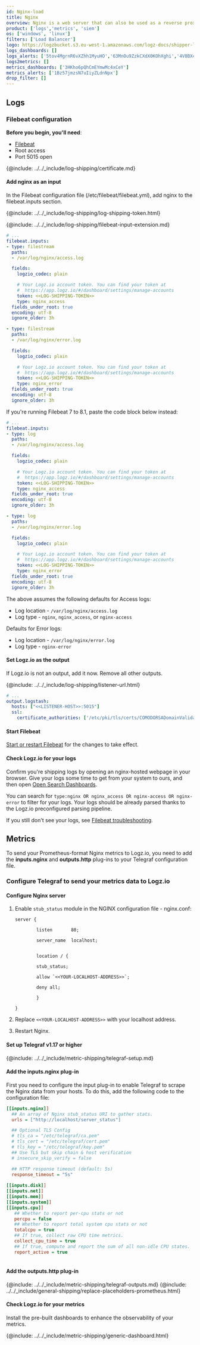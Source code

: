 ```yaml
---
id: Nginx-load
title: Nginx
overview: Nginx is a web server that can also be used as a reverse proxy, load balancer, mail proxy and HTTP cache. Deploy this integration to ship Nginx logs to your Logz.io SIEM account and metrics, including Plus API, Plus, Stream STS, VTS.
product: ['logs','metrics', 'siem']
os: ['windows', 'linux']
filters: ['Load Balancer']
logo: https://logzbucket.s3.eu-west-1.amazonaws.com/logz-docs/shipper-logos/nginx.svg
logs_dashboards: []
logs_alerts: ['5tov4MgrnR6vXZhh1MyuHO','63MnOu9ZzkCXdX0KOhXghi','4V8BXcfr7noTdtU6EjXp7w','2EXnb71ucdTnVolN1PqbM6']
logs2metrics: []
metrics_dashboards: ['3HKho6pQhCmEYmwMc4xCeY']
metrics_alerts: ['1Bz57jmzsN7uIiyZLdnNpx']
drop_filter: []
---
```


## Logs

### Filebeat configuration

**Before you begin, you'll need**:

* [Filebeat](https://www.elastic.co/guide/en/beats/filebeat/current/filebeat-installation.html)
* Root access
* Port 5015 open

 

{@include: ../../_include/log-shipping/certificate.md}

#### Add nginx as an input

In the Filebeat configuration file (/etc/filebeat/filebeat.yml), add nginx to the filebeat.inputs section.

{@include: ../../_include/log-shipping/log-shipping-token.html}

{@include: ../../_include/log-shipping/filebeat-input-extension.md}


```yaml
# ...
filebeat.inputs:
- type: filestream
  paths:
  - /var/log/nginx/access.log

  fields:
    logzio_codec: plain

    # Your Logz.io account token. You can find your token at
    #  https://app.logz.io/#/dashboard/settings/manage-accounts
    token: <<LOG-SHIPPING-TOKEN>>
    type: nginx_access
  fields_under_root: true
  encoding: utf-8
  ignore_older: 3h

- type: filestream
  paths:
  - /var/log/nginx/error.log

  fields:
    logzio_codec: plain

    # Your Logz.io account token. You can find your token at
    #  https://app.logz.io/#/dashboard/settings/manage-accounts
    token: <<LOG-SHIPPING-TOKEN>>
    type: nginx_error
  fields_under_root: true
  encoding: utf-8
  ignore_older: 3h
```

If you're running Filebeat 7 to 8.1, paste the code block below instead:

```yaml
# ...
filebeat.inputs:
- type: log
  paths:
  - /var/log/nginx/access.log

  fields:
    logzio_codec: plain

    # Your Logz.io account token. You can find your token at
    #  https://app.logz.io/#/dashboard/settings/manage-accounts
    token: <<LOG-SHIPPING-TOKEN>>
    type: nginx_access
  fields_under_root: true
  encoding: utf-8
  ignore_older: 3h

- type: log
  paths:
  - /var/log/nginx/error.log

  fields:
    logzio_codec: plain

    # Your Logz.io account token. You can find your token at
    #  https://app.logz.io/#/dashboard/settings/manage-accounts
    token: <<LOG-SHIPPING-TOKEN>>
    type: nginx_error
  fields_under_root: true
  encoding: utf-8
  ignore_older: 3h
```

The above assumes the following defaults for Access logs:

* Log location - `/var/log/nginx/access.log`
* Log type - `nginx`, `nginx_access`, or `nginx-access`

Defaults for Error logs:

* Log location - `/var/log/nginx/error.log`
* Log type - `nginx-error`

#### Set Logz.io as the output

If Logz.io is not an output, add it now. 
Remove all other outputs.

{@include: ../../_include/log-shipping/listener-url.html} 

```yaml
# ...
output.logstash:
  hosts: ["<<LISTENER-HOST>>:5015"]
  ssl:
    certificate_authorities: ['/etc/pki/tls/certs/COMODORSADomainValidationSecureServerCA.crt']
```

#### Start Filebeat

[Start or restart Filebeat](https://www.elastic.co/guide/en/beats/filebeat/master/filebeat-starting.html) for the changes to take effect.

#### Check Logz.io for your logs

Confirm you're shipping logs by opening an nginx-hosted webpage in your browser. Give your logs some time to get from your system to ours, and then open [Open Search Dashboards](https://app.logz.io/#/dashboard/osd).

You can search for `type:nginx OR nginx_access OR nginx-access OR nginx-error` to filter for your logs. Your logs should be already parsed thanks to the Logz.io preconfigured parsing pipeline.



If you still don't see your logs, see [Filebeat troubleshooting](https://docs.logz.io/docs/user-guide/log-management/troubleshooting/troubleshooting-filebeat/).

## Metrics

To send your Prometheus-format Nginx metrics to Logz.io, you need to add the **inputs.nginx** and **outputs.http** plug-ins to your Telegraf configuration file.

<!-- logzio-inject:install:grafana:dashboards ids=["3HKho6pQhCmEYmwMc4xCeY"] -->

### Configure Telegraf to send your metrics data to Logz.io

 

#### Configure Nginx server

1. Enable `stub_status` module in the NGINX configuration file - nginx.conf:

   ```
   server {
   
           listen       80;
   
           server_name  localhost;

     
           location / {
   
           stub_status;
   
           allow `<<YOUR-LOCALHOST-ADDRESS>>`;
   
           deny all;
   
           }

   }
   ```

2. Replace `<<YOUR-LOCALHOST-ADDRESS>>` with your localhost address.
3. Restart Nginx. 

#### Set up Telegraf v1.17 or higher

{@include: ../../_include/metric-shipping/telegraf-setup.md}
 
#### Add the inputs.nginx plug-in

First you need to configure the input plug-in to enable Telegraf to scrape the Nginx data from your hosts. To do this, add the following code to the configuration file:


``` ini
[[inputs.nginx]]
  ## An array of Nginx stub_status URI to gather stats.
  urls = ["http://localhost/server_status"]

  ## Optional TLS Config
  # tls_ca = "/etc/telegraf/ca.pem"
  # tls_cert = "/etc/telegraf/cert.pem"
  # tls_key = "/etc/telegraf/key.pem"
  ## Use TLS but skip chain & host verification
  # insecure_skip_verify = false

  ## HTTP response timeout (default: 5s)
  response_timeout = "5s"
  
[[inputs.disk]]
[[inputs.net]]
[[inputs.mem]]
[[inputs.system]]
[[inputs.cpu]]
   ## Whether to report per-cpu stats or not
   percpu = false
   ## Whether to report total system cpu stats or not
   totalcpu = true
   ## If true, collect raw CPU time metrics.
   collect_cpu_time = true
   ## If true, compute and report the sum of all non-idle CPU states.
   report_active = true
  
```



#### Add the outputs.http plug-in

{@include: ../../_include/metric-shipping/telegraf-outputs.md}
{@include: ../../_include/general-shipping/replace-placeholders-prometheus.html}

#### Check Logz.io for your metrics
  
Install the pre-built dashboards to enhance the observability of your metrics.

<!-- logzio-inject:install:grafana:dashboards ids=["3HKho6pQhCmEYmwMc4xCeY"] -->

{@include: ../../_include/metric-shipping/generic-dashboard.html} 

 

